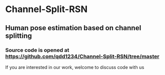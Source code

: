 # Channel-Split-RSN
## Human pose estimation based on channel splitting
### Source code is opened at https://github.com/qdd1234/Channel-Split-RSN/tree/master
If you are interested in our work, welcome to discuss code with us
